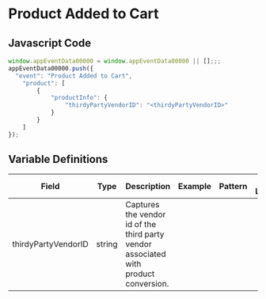 # Product Added to Cart

### 

## Javascript Code
```js
window.appEventData00000 = window.appEventData00000 || [];;;
appEventData00000.push({
  "event": "Product Added to Cart",
    "product": [
        {
            "productInfo": {
                "thirdyPartyVendorID": "<thirdyPartyVendorID>"
            }
        }
    ]
});
```

## Variable Definitions

|Field|Type|Description|Example|Pattern|Min Length|Max Length|Minimum|Maximum|Multiple Of|
| --- | --- | --- | --- | --- | --- | --- | --- | --- | --- |
|thirdyPartyVendorID|string|Captures the vendor id of the third party vendor associated with product conversion.||||||||




